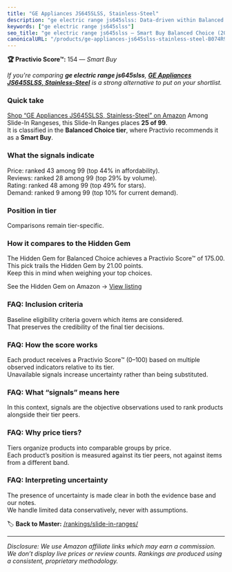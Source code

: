 ```yaml
---
title: "GE Appliances JS645SLSS, Stainless-Steel"
description: "ge electric range js645slss: Data-driven within Balanced Choice ranking using the Practivio Score™. Positioned by quality, value, demand, findability, momentum."
keywords: ["ge electric range js645slss"]
seo_title: "ge electric range js645slss — Smart Buy Balanced Choice (2025)"
canonicalURL: "/products/ge-appliances-js645slss-stainless-steel-B074R9HW19/"
---
```


**🏆 Practivio Score™:** 154 — _Smart Buy_


*If you're comparing **ge electric range js645slss**, **[GE Appliances JS645SLSS, Stainless-Steel](https://www.amazon.com/dp/B074R9HW19?tag=practivio-20)** is a strong alternative to put on your shortlist.*
### Quick take
[Shop “GE Appliances JS645SLSS, Stainless-Steel” on Amazon](https://www.amazon.com/dp/B074R9HW19?tag=practivio-20)
Among Slide-In Rangeses, this Slide-In Ranges places **25 of 99**.  
It is classified in the **Balanced Choice tier**, where Practivio recommends it as a **Smart Buy**.

### What the signals indicate
Price: ranked 43 among 99 (top 44% in affordability).  
Reviews: ranked 28 among 99 (top 29% by volume).  
Rating: ranked 48 among 99 (top 49% for stars).  
Demand: ranked 9 among 99 (top 10% for current demand).

### Position in tier
Comparisons remain tier-specific.

### How it compares to the Hidden Gem
The Hidden Gem for Balanced Choice achieves a Practivio Score™ of 175.00.  
This pick trails the Hidden Gem by 21.00 points.  
Keep this in mind when weighing your top choices.  

See the Hidden Gem on Amazon → [View listing](https://www.amazon.com/dp/B0CMZPPJZY?tag=practivio-20)

### FAQ: Inclusion criteria
Baseline eligibility criteria govern which items are considered.  
That preserves the credibility of the final tier decisions.

### FAQ: How the score works
Each product receives a Practivio Score™ (0–100) based on multiple observed indicators relative to its tier.  
Unavailable signals increase uncertainty rather than being substituted.

### FAQ: What “signals” means here
In this context, signals are the objective observations used to rank products alongside their tier peers.

### FAQ: Why price tiers?
Tiers organize products into comparable groups by price.  
Each product’s position is measured against its tier peers, not against items from a different band.

### FAQ: Interpreting uncertainty
The presence of uncertainty is made clear in both the evidence base and our notes.  
We handle limited data conservatively, never with assumptions.


🏷️ **Back to Master:** [/rankings/slide-in-ranges/](/rankings/slide-in-ranges/)

---
_Disclosure: We use Amazon affiliate links which may earn a commission. We don’t display live prices or review counts. Rankings are produced using a consistent, proprietary methodology._
